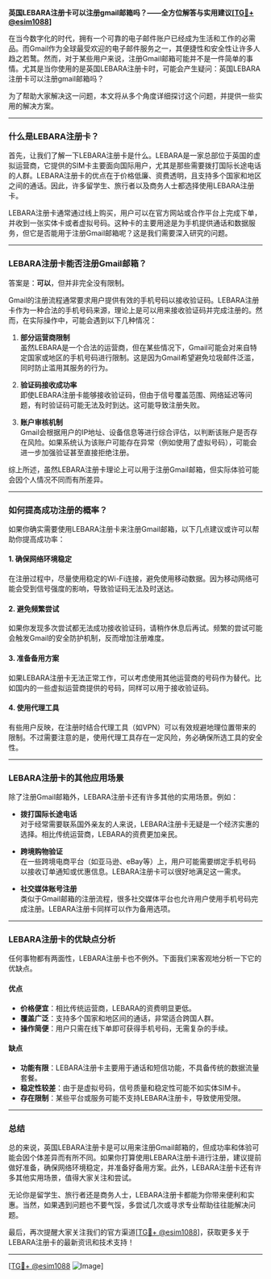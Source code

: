 **英国LEBARA注册卡可以注册gmail邮箱吗？——全方位解答与实用建议[[TG💪+ @esim1088](https://t.me/s/esim1088)]**

在当今数字化的时代，拥有一个可靠的电子邮件账户已经成为生活和工作的必需品。而Gmail作为全球最受欢迎的电子邮件服务之一，其便捷性和安全性让许多人趋之若鹜。然而，对于某些用户来说，注册Gmail邮箱可能并不是一件简单的事情。尤其是当你使用的是英国LEBARA注册卡时，可能会产生疑问：英国LEBARA注册卡可以注册gmail邮箱吗？

为了帮助大家解决这一问题，本文将从多个角度详细探讨这个问题，并提供一些实用的解决方案。

---

### **什么是LEBARA注册卡？**

首先，让我们了解一下LEBARA注册卡是什么。LEBARA是一家总部位于英国的虚拟运营商，它提供的SIM卡主要面向国际用户，尤其是那些需要拨打国际长途电话的人群。LEBARA注册卡的优点在于价格低廉、资费透明，且支持多个国家和地区之间的通话。因此，许多留学生、旅行者以及商务人士都选择使用LEBARA注册卡。

LEBARA注册卡通常通过线上购买，用户可以在官方网站或合作平台上完成下单，并收到一张实体卡或者虚拟号码。这种卡的主要用途是为手机提供通话和数据服务，但它是否能用于注册Gmail邮箱呢？这是我们需要深入研究的问题。

---

### **LEBARA注册卡能否注册Gmail邮箱？**

答案是：**可以**，但并非完全没有限制。

Gmail的注册流程通常要求用户提供有效的手机号码以接收验证码。LEBARA注册卡作为一种合法的手机号码来源，理论上是可以用来接收验证码并完成注册的。然而，在实际操作中，可能会遇到以下几种情况：

1. **部分运营商限制**  
   虽然LEBARA是一个合法的运营商，但在某些情况下，Gmail可能会对来自特定国家或地区的手机号码进行限制。这是因为Gmail希望避免垃圾邮件泛滥，同时防止滥用其服务的行为。

2. **验证码接收成功率**  
   即使LEBARA注册卡能够接收验证码，但由于信号覆盖范围、网络延迟等问题，有时验证码可能无法及时到达。这可能导致注册失败。

3. **账户审核机制**  
   Gmail会根据用户的IP地址、设备信息等进行综合评估，以判断该账户是否存在风险。如果系统认为该账户可能存在异常（例如使用了虚拟号码），可能会进一步加强验证甚至直接拒绝注册。

综上所述，虽然LEBARA注册卡理论上可以用于注册Gmail邮箱，但实际体验可能会因个人情况不同而有所差异。

---

### **如何提高成功注册的概率？**

如果你确实需要使用LEBARA注册卡来注册Gmail邮箱，以下几点建议或许可以帮助你提高成功率：

#### **1. 确保网络环境稳定**
在注册过程中，尽量使用稳定的Wi-Fi连接，避免使用移动数据。因为移动网络可能会受到信号强度的影响，导致验证码无法及时送达。

#### **2. 避免频繁尝试**
如果你发现多次尝试都无法成功接收验证码，请稍作休息后再试。频繁的尝试可能会触发Gmail的安全防护机制，反而增加注册难度。

#### **3. 准备备用方案**
如果LEBARA注册卡无法正常工作，可以考虑使用其他运营商的号码作为替代。比如国内的一些虚拟运营商提供的号码，同样可以用于接收验证码。

#### **4. 使用代理工具**
有些用户反映，在注册时结合代理工具（如VPN）可以有效规避地理位置带来的限制。不过需要注意的是，使用代理工具存在一定风险，务必确保所选工具的安全性。

---

### **LEBARA注册卡的其他应用场景**

除了注册Gmail邮箱外，LEBARA注册卡还有许多其他的实用场景。例如：

- **拨打国际长途电话**  
  对于经常需要联系国外亲友的人来说，LEBARA注册卡无疑是一个经济实惠的选择。相比传统运营商，LEBARA的资费更加亲民。

- **跨境购物验证**  
  在一些跨境电商平台（如亚马逊、eBay等）上，用户可能需要绑定手机号码以接收订单通知或优惠信息。LEBARA注册卡可以很好地满足这一需求。

- **社交媒体账号注册**  
  类似于Gmail邮箱的注册流程，很多社交媒体平台也允许用户使用手机号码完成注册。LEBARA注册卡同样可以作为备用选项。

---

### **LEBARA注册卡的优缺点分析**

任何事物都有两面性，LEBARA注册卡也不例外。下面我们来客观地分析一下它的优缺点。

#### **优点**
- **价格便宜**：相比传统运营商，LEBARA的资费明显更低。
- **覆盖广泛**：支持多个国家和地区间的通话，非常适合跨国人群。
- **操作简便**：用户只需在线下单即可获得手机号码，无需复杂的手续。

#### **缺点**
- **功能有限**：LEBARA注册卡主要用于通话和短信功能，不具备传统的数据流量套餐。
- **稳定性较差**：由于是虚拟号码，信号质量和稳定性可能不如实体SIM卡。
- **存在限制**：某些平台或服务可能不支持LEBARA注册卡，导致使用受限。

---

### **总结**

总的来说，英国LEBARA注册卡是可以用来注册Gmail邮箱的，但成功率和体验可能会因个体差异而有所不同。如果你打算使用LEBARA注册卡进行注册，建议提前做好准备，确保网络环境稳定，并准备好备用方案。此外，LEBARA注册卡还有许多其他实用场景，值得大家关注和尝试。

无论你是留学生、旅行者还是商务人士，LEBARA注册卡都能为你带来便利和实惠。当然，如果遇到问题也不要气馁，多尝试几次或寻求专业帮助往往能解决问题。

最后，再次提醒大家关注我们的官方渠道[[TG💪+ @esim1088](https://t.me/s/esim1088)]，获取更多关于LEBARA注册卡的最新资讯和技术支持！

---

[[TG💪+ @esim1088](https://t.me/s/esim1088) ![Image](https://i.postimg.cc/4NQfJmqS/Snipaste-2025-05-13-00-14-12.png)]